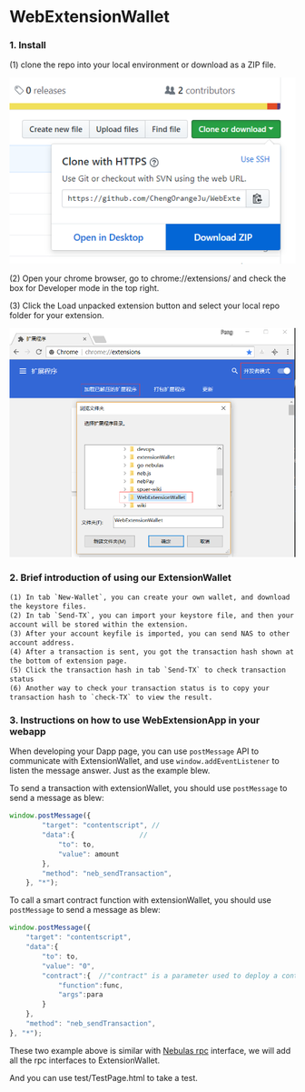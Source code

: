 # WebExtensionWallet

### 1. Install

(1) clone the repo into your local environment or download as a ZIP file.

  ![](resources/download-from-fithub.png)

(2) Open your chrome browser, go to chrome://extensions/ and check the box for Developer mode in the top right.

(3) Click the Load unpacked extension button and select your local repo folder for your extension.

  ![](resources/add-chrome-extension.png)


### 2. Brief introduction of using our ExtensionWallet
```
(1) In tab `New-Wallet`, you can create your own wallet, and download the keystore files.
(2) In tab `Send-TX`, you can import your keystore file, and then your account will be stored within the extension.
(3) After your account keyfile is imported, you can send NAS to other account address.
(4) After a transaction is sent, you got the transaction hash shown at the bottom of extension page.
(5) Click the transaction hash in tab `Send-TX` to check transaction status
(6) Another way to check your transaction status is to copy your transaction hash to `check-TX` to view the result.
```

### 3. Instructions on how to use WebExtensionApp in your webapp

When developing your Dapp page, you can use `postMessage` API to communicate with ExtensionWallet, and use `window.addEventListener` to listen the message answer. Just as the example blew.

To send a transaction with extensionWallet, you should use `postMessage` to send a message as blew:
```js
window.postMessage({
        "target": "contentscript", //
        "data":{                //
            "to": to,
            "value": amount
        },
        "method": "neb_sendTransaction",
    }, "*");
```
To call a smart contract function with extensionWallet, you should use `postMessage` to send a message as blew:
```js
window.postMessage({
    "target": "contentscript",
    "data":{
        "to": to,
        "value": "0",
        "contract":{  //"contract" is a parameter used to deploy a contract or call a smart contract function
            "function":func,
            "args":para
        }
    },
    "method": "neb_sendTransaction",
}, "*");
```
These two example above is similar with [Nebulas rpc](https://github.com/nebulasio/wiki/blob/master/rpc_admin.md#sendtransaction) interface, we will add all the rpc interfaces to ExtensionWallet.

And you can use test/TestPage.html to take a test.


